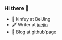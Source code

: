 ### Hi there 👋
- 🍻 kinfuy at BeiJing
- 🖋  Writer at [juejin](https://juejin.cn/user/1257497032146535/posts)
- 🥙 Blog at [github'page](https://kinfuy.github.io/)






 

